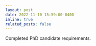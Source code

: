 ```yaml
---
layout: post
date: 2022-11-10 15:59:00-0400
inline: true
related_posts: false
---
```


Completed PhD candidate requirements. 